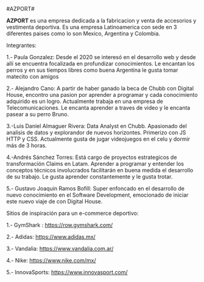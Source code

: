 #AZPORT#

**AZPORT** es una empresa dedicada a la fabricacion y venta de accesorios y vestimenta deportiva. Es una empresa Latinoamerica con sede en 3 diferentes paises como lo son Mexico, Argentina y Colombia.

Integrantes:

1.- Paula Gonzalez: Desde el 2020 se interesó en el desarrollo web y desde allí se encuentra focalizada en profundizar conocimientos. Le encantan los perros y en sus tiempos libres como buena Argentina le gusta tomar matecito con amigos

2.- Alejandro Cano: A partir de haber ganado la beca de Chubb con Digital House, encontro una pasion por aprender a programar y cada conocimiento adquirido es un logro. Actualmente trabaja en una empresa de Telecomunicaciones. Le encanta aprender a traves de video y le encanta pasear a su perro Bruno.

3.-Luis Daniel Almaguer Rivera: Data Analyst en Chubb. Apasionado del analisis de datos y explorandor de nuevos horizontes. Primerizo con JS HTTP y CSS. Actualmente gusta de jugar videojuegos en el celu  y dormir más de 3 horas.

4.-Andrés Sánchez Torres: Está  cargo de  proyectos estrategicos de transformación Claims en Latam. Aprender a programar y entender los conceptos técnicos involucrados facilitarán en buena medida el desarrollo de su trabajo. Le gusta aprender constantemente y le gusta trotar.

5.- Gustavo Joaquin Ramos Bofill: Super enfoncado en el desarrollo de nuevo conocimiento en el Software Development, emocionado de iniciar este nuevo  viaje de con Digital House.



Sitios de inspiración para un e-commerce deportivo:

1.- GymShark : https://row.gymshark.com/

2.- Adidas: https://www.adidas.mx/

3.- Vandalia: https://www.vandalia.com.ar/

4.- Nike: https://www.nike.com/mx/

5.- InnovaSports: https://www.innovasport.com/

